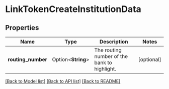 # LinkTokenCreateInstitutionData

## Properties

Name | Type | Description | Notes
------------ | ------------- | ------------- | -------------
**routing_number** | Option<**String**> | The routing number of the bank to highlight. | [optional]

[[Back to Model list]](../README.md#documentation-for-models) [[Back to API list]](../README.md#documentation-for-api-endpoints) [[Back to README]](../README.md)


